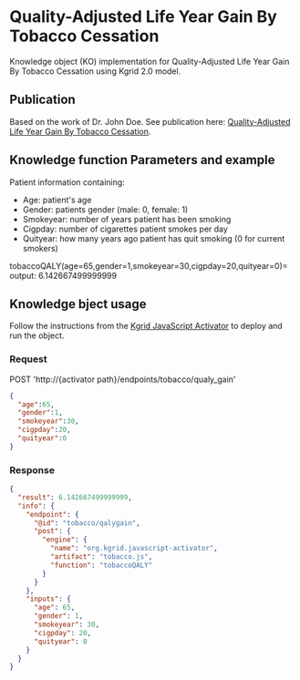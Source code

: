 # Quality-Adjusted Life Year Gain By Tobacco Cessation 
Knowledge object (KO) implementation for Quality-Adjusted Life Year Gain By Tobacco Cessation using Kgrid 2.0 model.

## Publication
Based on the work of Dr. John Doe. See publication here: [Quality-Adjusted Life Year Gain By Tobacco Cessation](https://pubmed.ncbi.nlm.nih.gov/a234567/).

## Knowledge function Parameters and example
Patient information containing:
- Age: patient's age
- Gender: patients gender (male: 0, female: 1) 
- Smokeyear: number of years patient has been smoking
- Cigpday: number of cigarettes patient smokes per day
- Quityear: how many years ago patient has quit smoking (0 for current smokers)

tobaccoQALY(age=65,gender=1,smokeyear=30,cigpday=20,quityear=0)= output: 6.142667499999999


## Knowledge bject usage
Follow the instructions from the [Kgrid JavaScript Activator](https://github.com/kgrid/javascript-activator) to deploy and run the object.

### Request 
POST 'http://{activator path}/endpoints/tobacco/qualy_gain'
```json
{
  "age":65,
  "gender":1,
  "smokeyear":30,
  "cigpday":20,
  "quityear":0
}
```
### Response 
```json
{
  "result": 6.142667499999999,
  "info": {
    "endpoint": {
      "@id": "tobacco/qalygain",
      "post": {
        "engine": {
          "name": "org.kgrid.javascript-activator",
          "artifact": "tobacco.js",
          "function": "tobaccoQALY"
        }
      }
    },
    "inputs": {
      "age": 65,
      "gender": 1,
      "smokeyear": 30,
      "cigpday": 20,
      "quityear": 0
    }
  }
}
```






